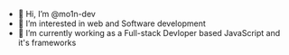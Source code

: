 - 👋 Hi, I’m @mo1n-dev
- 👀 I’m interested in web and Software development
- 🌱 I’m currently working as a Full-stack Devloper based JavaScript and it's frameworks

<!---
mo1n-dev/mo1n-dev is a ✨ special ✨ repository because its `README.md` (this file) appears on your GitHub profile.
You can click the Preview link to take a look at your changes.
--->
